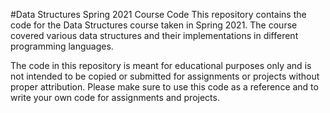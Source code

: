 #Data Structures Spring 2021 Course Code
This repository contains the code for the Data Structures course taken in Spring 2021. The course covered various data structures and their implementations in different programming languages.

The code in this repository is meant for educational purposes only and is not intended to be copied or submitted for assignments or projects without proper attribution. Please make sure to use this code as a reference and to write your own code for assignments and projects.
